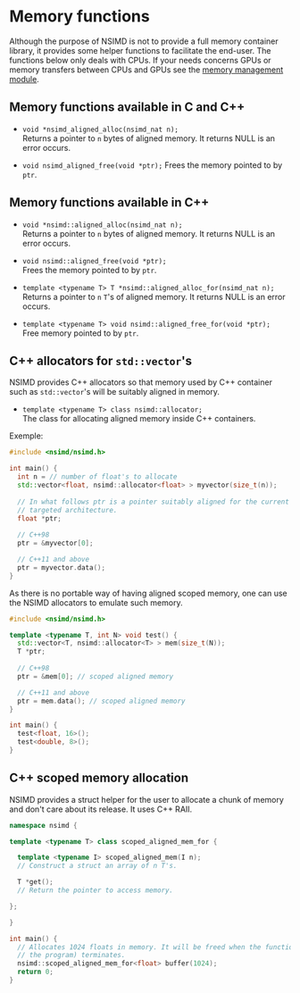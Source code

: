 # Memory functions

Although the purpose of NSIMD is not to provide a full memory container
library, it provides some helper functions to facilitate the end-user. The
functions below only deals with CPUs. If your needs concerns GPUs or memory
transfers between CPUs and GPUs see the [memory management
module](module_memory_management_overview.md).

## Memory functions available in C and C++

- `void *nsimd_aligned_alloc(nsimd_nat n);`  
  Returns a pointer to `n` bytes of aligned memory. It returns NULL is an
  error occurs.

- `void nsimd_aligned_free(void *ptr);`
  Frees the memory pointed to by `ptr`.

## Memory functions available in C++

- `void *nsimd::aligned_alloc(nsimd_nat n);`  
  Returns a pointer to `n` bytes of aligned memory. It returns NULL is an
  error occurs.

- `void nsimd::aligned_free(void *ptr);`  
  Frees the memory pointed to by `ptr`.

- `template <typename T> T *nsimd::aligned_alloc_for(nsimd_nat n);`  
  Returns a pointer to `n` `T`'s of aligned memory. It returns NULL is an
  error occurs.

- `template <typename T> void nsimd::aligned_free_for(void *ptr);`  
  Free memory pointed to by `ptr`.

## C++ allocators for `std::vector`'s

NSIMD provides C++ allocators so that memory used by C++ container such as
`std::vector`'s will be suitably aligned in memory.

- `template <typename T> class nsimd::allocator;`  
  The class for allocating aligned memory inside C++ containers.

Exemple:

```c++
#include <nsimd/nsimd.h>

int main() {
  int n = // number of float's to allocate
  std::vector<float, nsimd::allocator<float> > myvector(size_t(n));
  
  // In what follows ptr is a pointer suitably aligned for the current SIMD
  // targeted architecture.
  float *ptr;
  
  // C++98
  ptr = &myvector[0]; 

  // C++11 and above
  ptr = myvector.data(); 
}
```

As there is no portable way of having aligned scoped memory, one can use the
NSIMD allocators to emulate such memory.

```c++
#include <nsimd/nsimd.h>

template <typename T, int N> void test() {
  std::vector<T, nsimd::allocator<T> > mem(size_t(N));
  T *ptr;
  
  // C++98
  ptr = &mem[0]; // scoped aligned memory

  // C++11 and above
  ptr = mem.data(); // scoped aligned memory
}

int main() {
  test<float, 16>();
  test<double, 8>();
}
```

## C++ scoped memory allocation

NSIMD provides a struct helper for the user to allocate a chunk of memory and
don't care about its release. It uses C++ RAII.

```c++
namespace nsimd {

template <typename T> class scoped_aligned_mem_for {

  template <typename I> scoped_aligned_mem(I n);
  // Construct a struct an array of n T's.

  T *get();
  // Return the pointer to access memory.

};

}

int main() {
  // Allocates 1024 floats in memory. It will be freed when the function (or
  // the program) terminates.
  nsimd::scoped_aligned_mem_for<float> buffer(1024);
  return 0;
}
```
